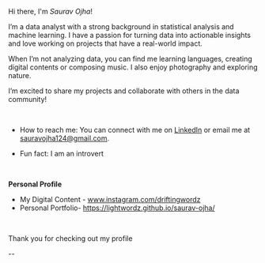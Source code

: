 Hi there, I'm _Saurav Ojha_!


I’m a data analyst with a strong background in statistical analysis and machine learning. I have a passion for turning data into actionable insights and love working on projects that have a real-world impact.


When I’m not analyzing data, you can find me learning languages, creating digital contents or composing music. I also enjoy photography and exploring nature.

I’m excited to share my projects and collaborate with others in the data community!

 &nbsp;
 
- How to reach me: You can connect with me on [LinkedIn](https://www.linkedin.com/in/sauravojha) or email me at sauravojha124@gmail.com.


- Fun fact: I am an introvert

&nbsp;

**Personal Profile**

- My Digital Content - www.instagram.com/driftingwordz
- Personal Portfolio- https://lightwordz.github.io/saurav-ojha/

 &nbsp;

Thank you for checking out my profile

--

<!---
lightwordz/lightwordz is a ✨ special ✨ repository because its `README.md` (this file) appears on your GitHub profile.
You can click the Preview link to take a look at your changes.
--->
